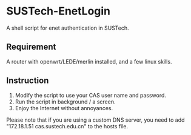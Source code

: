 # SUSTech-EnetLogin
A shell script for enet authentication in SUSTech.

## Requirement
A router with openwrt/LEDE/merlin installed, and a few linux skills.

## Instruction
1. Modify the script to use your CAS user name and password.
2. Run the script in background / a screen.
3. Enjoy the Internet without annoyances.

Please note that if you are using a custom DNS server, you need
to add "172.18.1.51 cas.sustech.edu.cn" to the hosts file.
